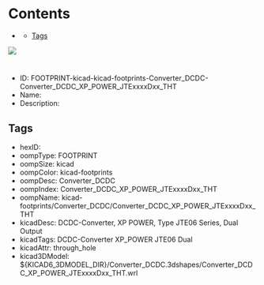 



Contents
========

* [](#)
	* [Tags](#tags)
  
![][im]
# 

- ID: FOOTPRINT-kicad-kicad-footprints-Converter_DCDC-Converter_DCDC_XP_POWER_JTExxxxDxx_THT
- Name: 
- Description: 

## Tags

- hexID: 
- oompType: FOOTPRINT
- oompSize: kicad
- oompColor: kicad-footprints
- oompDesc: Converter_DCDC
- oompIndex: Converter_DCDC_XP_POWER_JTExxxxDxx_THT
- oompName: kicad-footprints/Converter_DCDC/Converter_DCDC_XP_POWER_JTExxxxDxx_THT
- kicadDesc: DCDC-Converter, XP POWER, Type JTE06 Series,  Dual Output
- kicadTags: DCDC-Converter XP_POWER JTE06 Dual
- kicadAttr: through_hole
- kicad3DModel: ${KICAD6_3DMODEL_DIR}/Converter_DCDC.3dshapes/Converter_DCDC_XP_POWER_JTExxxxDxx_THT.wrl



[im]: image.png
